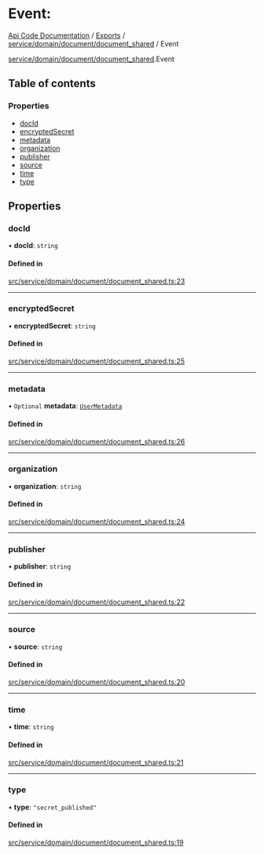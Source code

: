 # Event: 
 
[Api Code Documentation](../README.md) / [Exports](../modules.md) / [service/domain/document/document\_shared](../modules/service_domain_document_document_shared.md) / Event

[service/domain/document/document\_shared](../modules/service_domain_document_document_shared.md).Event

## Table of contents

### Properties

- [docId](service_domain_document_document_shared.Event.md#docid)
- [encryptedSecret](service_domain_document_document_shared.Event.md#encryptedsecret)
- [metadata](service_domain_document_document_shared.Event.md#metadata)
- [organization](service_domain_document_document_shared.Event.md#organization)
- [publisher](service_domain_document_document_shared.Event.md#publisher)
- [source](service_domain_document_document_shared.Event.md#source)
- [time](service_domain_document_document_shared.Event.md#time)
- [type](service_domain_document_document_shared.Event.md#type)

## Properties

### docId

• **docId**: `string`

#### Defined in

[src/service/domain/document/document_shared.ts:23](https://github.com/openkfw/TruBudget/blob/086d599/api/src/service/domain/document/document_shared.ts#L23)

___

### encryptedSecret

• **encryptedSecret**: `string`

#### Defined in

[src/service/domain/document/document_shared.ts:25](https://github.com/openkfw/TruBudget/blob/086d599/api/src/service/domain/document/document_shared.ts#L25)

___

### metadata

• `Optional` **metadata**: [`UserMetadata`](../modules/service_domain_metadata.md#usermetadata)

#### Defined in

[src/service/domain/document/document_shared.ts:26](https://github.com/openkfw/TruBudget/blob/086d599/api/src/service/domain/document/document_shared.ts#L26)

___

### organization

• **organization**: `string`

#### Defined in

[src/service/domain/document/document_shared.ts:24](https://github.com/openkfw/TruBudget/blob/086d599/api/src/service/domain/document/document_shared.ts#L24)

___

### publisher

• **publisher**: `string`

#### Defined in

[src/service/domain/document/document_shared.ts:22](https://github.com/openkfw/TruBudget/blob/086d599/api/src/service/domain/document/document_shared.ts#L22)

___

### source

• **source**: `string`

#### Defined in

[src/service/domain/document/document_shared.ts:20](https://github.com/openkfw/TruBudget/blob/086d599/api/src/service/domain/document/document_shared.ts#L20)

___

### time

• **time**: `string`

#### Defined in

[src/service/domain/document/document_shared.ts:21](https://github.com/openkfw/TruBudget/blob/086d599/api/src/service/domain/document/document_shared.ts#L21)

___

### type

• **type**: ``"secret_published"``

#### Defined in

[src/service/domain/document/document_shared.ts:19](https://github.com/openkfw/TruBudget/blob/086d599/api/src/service/domain/document/document_shared.ts#L19)
